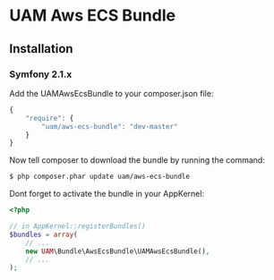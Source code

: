 UAM Aws ECS Bundle
===================

## Installation

### Symfony 2.1.x

Add the UAMAwsEcsBundle to your composer.json file:

```js
{
    "require": {
        "uam/aws-ecs-bundle": "dev-master"
    }
}
```

Now tell composer to download the bundle by running the command:

``` bash
$ php composer.phar update uam/aws-ecs-bundle
```

Dont forget to activate the bundle in your AppKernel:

``` php
<?php

// in AppKernel::registerBundles()
$bundles = array(
    // ...
    new UAM\Bundle\AwsEcsBundle\UAMAwsEcsBundle(),
    // ...
);

```

